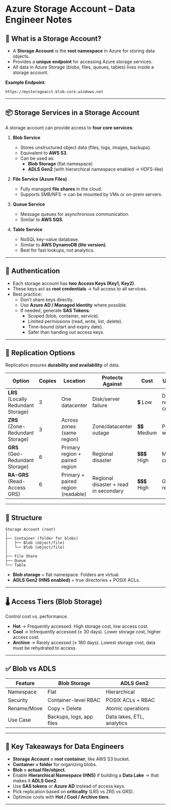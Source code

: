 # Azure Storage Account – Data Engineer Notes

## 📌 What is a Storage Account?
- A **Storage Account** is the **root namespace** in Azure for storing data objects.  
- Provides a **unique endpoint** for accessing Azure storage services.  
- All data in Azure Storage (blobs, files, queues, tables) lives inside a storage account.  

**Example Endpoint**:  
```
https://mystorageacct.blob.core.windows.net
```

---

## 📦 Storage Services in a Storage Account
A storage account can provide access to **four core services**:

1. **Blob Service**
   - Stores unstructured object data (files, logs, images, backups).
   - Equivalent to **AWS S3**.
   - Can be used as:
     - **Blob Storage** (flat namespace)  
     - **ADLS Gen2** (with hierarchical namespace enabled → HDFS-like)  

2. **File Service (Azure Files)**
   - Fully managed **file shares** in the cloud.
   - Supports SMB/NFS → can be mounted by VMs or on-prem servers.

3. **Queue Service**
   - Message queues for asynchronous communication.
   - Similar to **AWS SQS**.

4. **Table Service**
   - NoSQL key-value database.
   - Similar to **AWS DynamoDB (lite version)**.
   - Best for fast lookups, not analytics.

---

## 🔑 Authentication
- Each storage account has **two Access Keys (Key1, Key2)**.
- These keys act as **root credentials** → full access to all services.
- Best practice:
  - Don’t share keys directly.
  - Use **Azure AD / Managed Identity** where possible.
  - If needed, generate **SAS Tokens**:
    - Scoped (blob, container, service).
    - Limited permissions (read, write, list, delete).
    - Time-bound (start and expiry date).
    - Safer than handing out access keys.

---

## 🔄 Replication Options
Replication ensures **durability and availability** of data.

| Option | Copies | Location | Protects Against | Cost | Use Case |
|--------|--------|----------|------------------|------|----------|
| **LRS** (Locally Redundant Storage) | 3 | One datacenter | Disk/server failure | 💲 Low | Dev/test, non-critical |
| **ZRS** (Zone-Redundant Storage) | 3 | Across zones (same region) | Zone/datacenter outage | 💲💲 Medium | Prod workloads |
| **GRS** (Geo-Redundant Storage) | 6 | Primary region + paired region | Regional disaster | 💲💲💲 High | Mission-critical |
| **RA-GRS** (Read-Access GRS) | 6 | Primary + paired region (readable) | Regional disaster + read in secondary | 💲💲💲 High | Global read + DR |

---

## 📂 Structure
```
Storage Account (root)
│
├── Container (folder for blobs)
│   ├── Blob (object/file)
│   └── Blob (object/file)
│
├── File Share
├── Queue
└── Table
```

- **Blob storage** = flat namespace. Folders are virtual.  
- **ADLS Gen2 (HNS enabled)** = true directories + POSIX ACLs.  

---

## 🌡️ Access Tiers (Blob Storage)
Control cost vs. performance.

- **Hot** → Frequently accessed. High storage cost, low access cost.  
- **Cool** → Infrequently accessed (≥ 30 days). Lower storage cost, higher access cost.  
- **Archive** → Rarely accessed (≥ 180 days). Lowest storage cost, data must be rehydrated to access.  

---

## ✅ Blob vs ADLS
| Feature | Blob Storage | ADLS Gen2 |
|---------|--------------|-----------|
| Namespace | Flat | Hierarchical |
| Security | Container-level RBAC | POSIX ACLs + RBAC |
| Rename/Move | Copy + Delete | Atomic operations |
| Use Case | Backups, logs, app files | Data lakes, ETL, analytics |

---

## 🔎 Key Takeaways for Data Engineers
- **Storage Account = root container**, like AWS S3 bucket.  
- **Container = folder** for organizing blobs.  
- **Blob = actual file/object**.  
- Enable **Hierarchical Namespace (HNS)** if building a **Data Lake** → that makes it **ADLS Gen2**.  
- Use **SAS tokens** or **Azure AD** instead of access keys.  
- Pick replication based on **criticality** (LRS vs ZRS vs GRS).  
- Optimize costs with **Hot / Cool / Archive tiers**.  

---